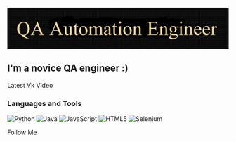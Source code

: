 [![Heard](https://github.com/Asadjon31/Asadjon31/blob/main/assets/image.png)](https://vk.com/id679285839)

## I'm a novice QA engineer :)

Latest Vk Video

### Languages and Tools
![Python](https://img.shields.io/badge/-Python-090909?style=for-the-badge&logo=Python)
![Java](https://img.shields.io/badge/-Java-090909?style=for-the-badge&logo=Java)
![JavaScript](https://img.shields.io/badge/-JavaScript-090909?style=for-the-badge&logo=JavaScript)
![HTML5](https://img.shields.io/badge/-HTML5-090909?style=for-the-badge&logo=HTML5)
![Selenium](https://img.shields.io/badge/-Selenium-090909?style=for-the-badge&logo=Selenium)

Follow Me